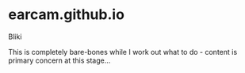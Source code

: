 # earcam.github.io
Bliki


This is completely bare-bones while I work out what to do - content is primary concern at this stage...


